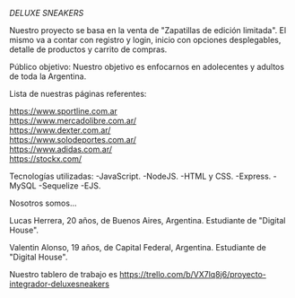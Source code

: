   *DELUXE SNEAKERS*

Nuestro proyecto se basa en la venta de "Zapatillas de edición limitada". El mismo va a contar con registro y login, inicio con opciones desplegables, detalle de productos y carrito de compras.

Público objetivo:
Nuestro objetivo es enfocarnos en adolecentes y adultos de toda la Argentina.

Lista de nuestras páginas referentes: 

https://www.sportline.com.ar  
https://www.mercadolibre.com.ar/  
https://www.dexter.com.ar/  
https://www.solodeportes.com.ar/  
https://www.adidas.com.ar/  
https://stockx.com/

Tecnologías utilizadas: 
-JavaScript.
-NodeJS.
-HTML y CSS.
-Express.
-MySQL
-Sequelize 
-EJS.

Nosotros somos...

Lucas Herrera, 20 años, de Buenos Aires, Argentina. Estudiante de "Digital House".

Valentin Alonso, 19 años, de Capital Federal, Argentina. Estudiante de "Digital House".

Nuestro tablero de trabajo es https://trello.com/b/VX7lq8j6/proyecto-integrador-deluxesneakers
